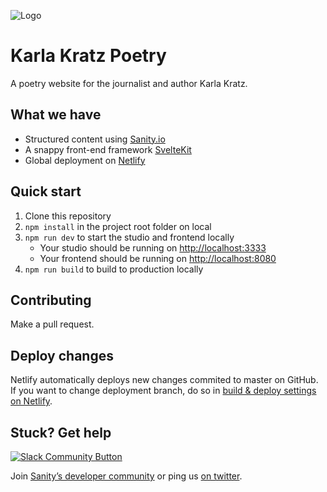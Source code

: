 ![Logo](https://cdn.sanity.io/images/k7wdeuj3/production/acf9cdf9e1893f55220d05b0e4dd7345ace219dd-1920x2560.jpg?rect=318,369,1602,1571)

# Karla Kratz Poetry

A poetry website for the journalist and author Karla Kratz. 

## What we have

- Structured content using [Sanity.io](https://www.sanity.io)
- A snappy front-end framework [SvelteKit](https://kit.svelte.dev/)
- Global deployment on [Netlify](https://netlify.com)

## Quick start

1. Clone this repository
2. `npm install` in the project root folder on local
3. `npm run dev` to start the studio and frontend locally
   - Your studio should be running on [http://localhost:3333](http://localhost:3333)
   - Your frontend should be running on [http://localhost:8080](http://localhost:8080)
4. `npm run build` to build to production locally

## Contributing

Make a pull request.

## Deploy changes

Netlify automatically deploys new changes commited to master on GitHub. If you want to change deployment branch, do so in [build & deploy settings on Netlify](https://www.netlify.com/docs/continuous-deployment/#branches-deploys).

## Stuck? Get help

[![Slack Community Button](https://slack.sanity.io/badge.svg)](https://slack.sanity.io/)

Join [Sanity’s developer community](https://slack.sanity.io) or ping us [on twitter](https://twitter.com/sanity_io).
